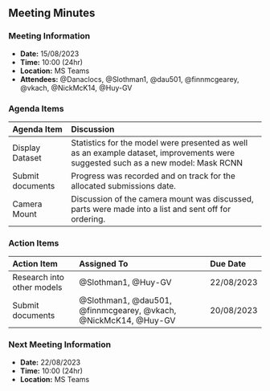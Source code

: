 ## Meeting Minutes
### Meeting Information
* **Date:** 15/08/2023
* **Time:** 10:00 (24hr)
* **Location:** MS Teams
* **Attendees:** @Danaclocs, @Slothman1, @dau501, @finnmcgearey, @vkach, @NickMcK14, @Huy-GV

### Agenda Items
|Agenda Item|Discussion|
|:-|:-|
|Display Dataset|Statistics for the model were presented as well as an example dataset, improvements were suggested such as a new model: Mask RCNN|
|Submit documents|Progress was recorded and on track for the allocated submissions date.|
|Camera Mount|Discussion of the camera mount was discussed, parts were made into a list and sent off for ordering.|

### Action Items
|Action Item|Assigned To|Due Date|
|:-|:-|:-|
|Research into other models|@Slothman1, @Huy-GV|22/08/2023|
|Submit documents|@Slothman1, @dau501, @finnmcgearey, @vkach, @NickMcK14, @Huy-GV|20/08/2023|

### Next Meeting Information
* **Date:** 22/08/2023
* **Time:** 10:00 (24hr)
* **Location:** MS Teams
